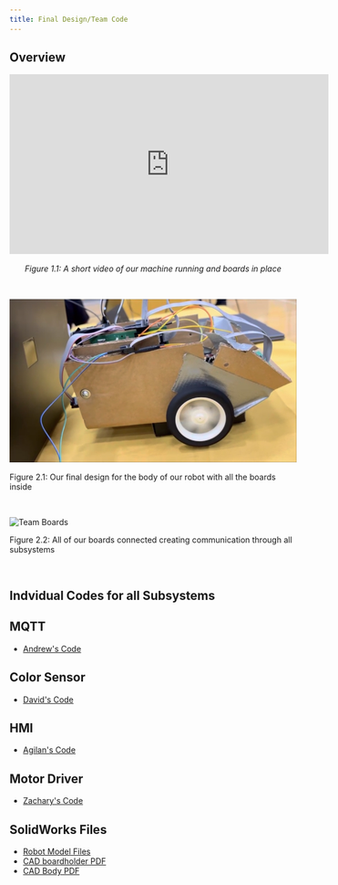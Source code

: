 ```yaml
---
title: Final Design/Team Code
---
```


## **Overview**

<div align="center">

<iframe width="560" height="315"
        src="https://www.youtube.com/embed/59AQpQhoQbQ?si=3Z9q4qeOMQNP5bYt"
        title="YouTube video player"
        frameborder="0"
        allow="accelerometer; autoplay; clipboard-write; encrypted-media; gyroscope; picture-in-picture; web-share"
        referrerpolicy="strict-origin-when-cross-origin"
        allowfullscreen>
</iframe>

</div>

<p align="center"><em>Figure 1.1: A short video of our machine running and boards in place</em></p>

<p>&nbsp;</p>

![Final Robot Design](images/teamcar.png)

Figure 2.1: Our final design for the body of our robot with all the boards inside

<p>&nbsp;</p>

![Team Boards](images/boards.jpg)

Figure 2.2: All of our boards connected creating communication through all subsystems

<p>&nbsp;</p>



## **Indvidual Codes for all Subsystems**


## **MQTT**
- [Andrew's Code](https://arushton96.github.io/Code/)

## **Color Sensor**
- [David's Code](https://daviddiaz01.github.io/API/)

## **HMI**
- [Agilan's Code](images/AKcode.pdf)

## **Motor Driver**
- [Zachary's Code](https://zrromero.github.io/resources/)

## **SolidWorks Files**
- [Robot Model Files](images/EGR314CADModels.zip)
- [CAD boardholder PDF](images/boardhol3.pdf)
- [CAD Body PDF](images/boat.pdf)   
